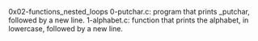 0x02-functions_nested_loops
0-putchar.c: program that prints _putchar, followed by a new line.
1-alphabet.c: function that prints the alphabet, in lowercase, followed by a new line.
